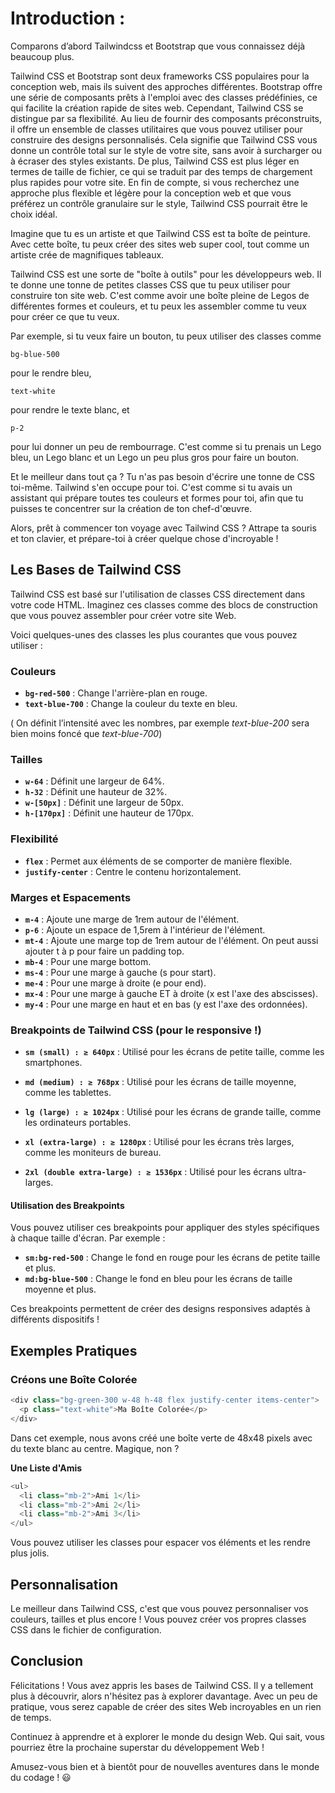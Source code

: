 # **Introduction :**

Comparons d’abord Tailwindcss et Bootstrap que vous connaissez déjà beaucoup plus. 

Tailwind CSS et Bootstrap sont deux frameworks CSS populaires pour la conception web, mais ils suivent des approches différentes. Bootstrap offre une série de composants prêts à l'emploi avec des classes prédéfinies, ce qui facilite la création rapide de sites web. Cependant, Tailwind CSS se distingue par sa flexibilité. Au lieu de fournir des composants préconstruits, il offre un ensemble de classes utilitaires que vous pouvez utiliser pour construire des designs personnalisés. Cela signifie que Tailwind CSS vous donne un contrôle total sur le style de votre site, sans avoir à surcharger ou à écraser des styles existants. De plus, Tailwind CSS est plus léger en termes de taille de fichier, ce qui se traduit par des temps de chargement plus rapides pour votre site. En fin de compte, si vous recherchez une approche plus flexible et légère pour la conception web et que vous préférez un contrôle granulaire sur le style, Tailwind CSS pourrait être le choix idéal.

Imagine que tu es un artiste et que Tailwind CSS est ta boîte de peinture. Avec cette boîte, tu peux créer des sites web super cool, tout comme un artiste crée de magnifiques tableaux. 

Tailwind CSS est une sorte de "boîte à outils" pour les développeurs web. Il te donne une tonne de petites classes CSS que tu peux utiliser pour construire ton site web. C'est comme avoir une boîte pleine de Legos de différentes formes et couleurs, et tu peux les assembler comme tu veux pour créer ce que tu veux.

Par exemple, si tu veux faire un bouton, tu peux utiliser des classes comme

```
bg-blue-500
```

pour le rendre bleu,

```
text-white
```

pour rendre le texte blanc, et

```
p-2
```

pour lui donner un peu de rembourrage. C'est comme si tu prenais un Lego bleu, un Lego blanc et un Lego un peu plus gros pour faire un bouton.

Et le meilleur dans tout ça ? Tu n'as pas besoin d'écrire une tonne de CSS toi-même. Tailwind s'en occupe pour toi. C'est comme si tu avais un assistant qui prépare toutes tes couleurs et formes pour toi, afin que tu puisses te concentrer sur la création de ton chef-d'œuvre.

Alors, prêt à commencer ton voyage avec Tailwind CSS ? Attrape ta souris et ton clavier, et prépare-toi à créer quelque chose d'incroyable !

## **Les Bases de Tailwind CSS**

Tailwind CSS est basé sur l'utilisation de classes CSS directement dans votre code HTML. Imaginez ces classes comme des blocs de construction que vous pouvez assembler pour créer votre site Web.

Voici quelques-unes des classes les plus courantes que vous pouvez utiliser :

### **Couleurs**

- **`bg-red-500`** : Change l'arrière-plan en rouge.
- **`text-blue-700`** : Change la couleur du texte en bleu.

( On définit l’intensité avec les nombres, par exemple *text-blue-200* sera bien moins foncé que *text-blue-700*)

### **Tailles**

- **`w-64`** : Définit une largeur de 64%.
- **`h-32`** : Définit une hauteur de 32%.
- **`w-[50px]`** : Définit une largeur de 50px.
- **`h-[170px]`** : Définit une hauteur de 170px.

### **Flexibilité**

- **`flex`** : Permet aux éléments de se comporter de manière flexible.
- **`justify-center`** : Centre le contenu horizontalement.

### **Marges et Espacements**

- **`m-4`** : Ajoute une marge de 1rem autour de l'élément.
- **`p-6`** : Ajoute un espace de 1,5rem à l'intérieur de l'élément.
- **`mt-4`** : Ajoute une marge top de 1rem autour de l'élément. On peut aussi ajouter t à p pour faire un padding top.
- **`mb-4`** : Pour une marge bottom.
- **`ms-4`** : Pour une marge à gauche (s pour start).
- **`me-4`** : Pour une marge à droite (e pour end).
- **`mx-4`** : Pour une marge à gauche ET à droite (x est l'axe des abscisses).
- **`my-4`** : Pour une marge en haut et en bas (y est l'axe des ordonnées).

### **Breakpoints de Tailwind CSS** (pour le responsive !)
- **`sm (small) : ≥ 640px`** : Utilisé pour les écrans de petite taille, comme les smartphones.

- **`md (medium) : ≥ 768px`** : Utilisé pour les écrans de taille moyenne, comme les tablettes.

- **`lg (large) : ≥ 1024px`** : Utilisé pour les écrans de grande taille, comme les ordinateurs portables.

- **`xl (extra-large) : ≥ 1280px`** : Utilisé pour les écrans très larges, comme les moniteurs de bureau.

- **`2xl (double extra-large) : ≥ 1536px`** : Utilisé pour les écrans ultra-larges.

#### **Utilisation des Breakpoints**
Vous pouvez utiliser ces breakpoints pour appliquer des styles spécifiques à chaque taille d'écran. Par exemple :

- **`sm:bg-red-500`** : Change le fond en rouge pour les écrans de petite taille et plus.
- **`md:bg-blue-500`** : Change le fond en bleu pour les écrans de taille moyenne et plus.
  
Ces breakpoints permettent de créer des designs responsives adaptés à différents dispositifs !

## **Exemples Pratiques**

### **Créons une Boîte Colorée**

```php
<div class="bg-green-300 w-48 h-48 flex justify-center items-center">
  <p class="text-white">Ma Boîte Colorée</p>
</div>
```

Dans cet exemple, nous avons créé une boîte verte de 48x48 pixels avec du texte blanc au centre. Magique, non ?

**Une Liste d'Amis**

```php
<ul>
  <li class="mb-2">Ami 1</li>
  <li class="mb-2">Ami 2</li>
  <li class="mb-2">Ami 3</li>
</ul>
```

Vous pouvez utiliser les classes pour espacer vos éléments et les rendre plus jolis.

## **Personnalisation**

Le meilleur dans Tailwind CSS, c'est que vous pouvez personnaliser vos couleurs, tailles et plus encore ! Vous pouvez créer vos propres classes CSS dans le fichier de configuration.

## **Conclusion**

Félicitations ! Vous avez appris les bases de Tailwind CSS. Il y a tellement plus à découvrir, alors n'hésitez pas à explorer davantage. Avec un peu de pratique, vous serez capable de créer des sites Web incroyables en un rien de temps.

Continuez à apprendre et à explorer le monde du design Web. Qui sait, vous pourriez être la prochaine superstar du développement Web !

Amusez-vous bien et à bientôt pour de nouvelles aventures dans le monde du codage ! 😃
